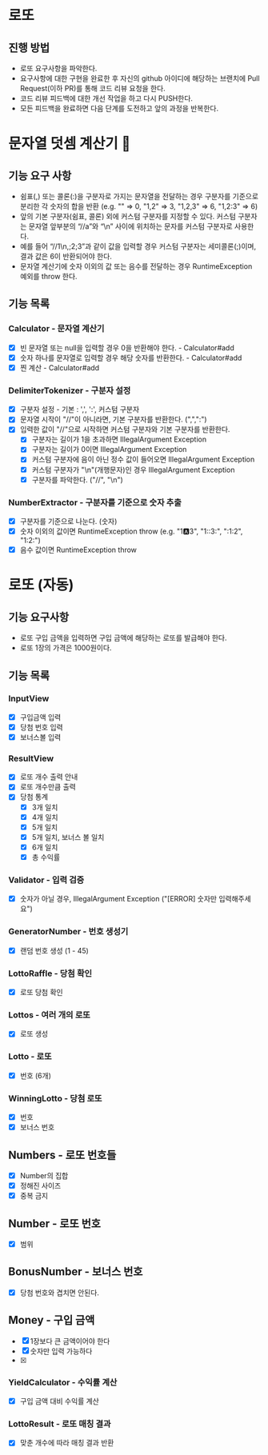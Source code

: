 # 로또

## 진행 방법

* 로또 요구사항을 파악한다.
* 요구사항에 대한 구현을 완료한 후 자신의 github 아이디에 해당하는 브랜치에 Pull Request(이하 PR)를 통해 코드 리뷰 요청을 한다.
* 코드 리뷰 피드백에 대한 개선 작업을 하고 다시 PUSH한다.
* 모든 피드백을 완료하면 다음 단계를 도전하고 앞의 과정을 반복한다.

# 문자열 덧셈 계산기 🧮

## 기능 요구 사항

- 쉼표(,) 또는 콜론(:)을 구분자로 가지는 문자열을 전달하는 경우 구분자를 기준으로 분리한 각 숫자의 합을 반환 (e.g. "" => 0, "1,2" => 3, "1,2,3"
  => 6, "1,2:3" => 6)
- 앞의 기본 구분자(쉼표, 콜론) 외에 커스텀 구분자를 지정할 수 있다. 커스텀 구분자는 문자열 앞부분의 “//a”와 “\n” 사이에 위치하는 문자를 커스텀 구분자로 사용한다.
- 예를 들어 “//1\n,;2;3”과 같이 값을 입력할 경우 커스텀 구분자는 세미콜론(;)이며, 결과 값은 6이 반환되어야 한다.
- 문자열 계산기에 숫자 이외의 값 또는 음수를 전달하는 경우 RuntimeException 예외를 throw 한다.

## 기능 목록

### Calculator - 문자열 계산기

- [x] 빈 문자열 또는 null을 입력할 경우 0을 반환해야 한다. - Calculator#add
- [x] 숫자 하나를 문자열로 입력할 경우 해당 숫자를 반환한다. - Calculator#add
- [x] 찐 계산 - Calculator#add

### DelimiterTokenizer - 구분자 설정

- [x] 구분자 설정 - 기본 : ',', ':', 커스텀 구분자
- [x] 문자열 시작이 "//"이 아니라면, 기본 구분자를 반환한다. (",",":")
- [x] 입력한 값이 "//"으로 시작하면 커스텀 구분자와 기본 구분자를 반환한다.
    - [x] 구분자는 길이가 1을 초과하면 IllegalArgument Exception
    - [x] 구분자는 길이가 0이면 IllegalArgument Exception
    - [x] 커스텀 구분자에 음이 아닌 정수 값이 들어오면 IllegalArgument Exception
    - [x] 커스텀 구분자가 "\n"(개행문자)인 경우 IllegalArgument Exception
    - [x] 구분자를 파악한다. ("//", "\n")

### NumberExtractor - 구분자를 기준으로 숫자 추출

- [x] 구분자를 기준으로 나눈다. (숫자)
- [x] 숫자 이외의 값이면 RuntimeException throw (e.g. "1:a:3", "1::3:", ":1:2", "1:2:")
- [x] 음수 값이면 RuntimeException throw

# 로또 (자동)

## 기능 요구사항

* 로또 구입 금액을 입력하면 구입 금액에 해당하는 로또를 발급해야 한다.
* 로또 1장의 가격은 1000원이다.

## 기능 목록

### InputView

- [x] 구입금액 입력
- [x] 당첨 번호 입력
- [x] 보너스볼 입력

### ResultView

- [x] 로또 개수 출력 안내
- [x] 로또 개수만큼 출력
- [x] 당첨 통계
    - [x] 3개 일치
    - [x] 4개 일치
    - [x] 5개 일치
    - [x] 5개 일치, 보너스 볼 일치
    - [x] 6개 일치
    - [x] 총 수익률

### Validator - 입력 검증

- [x]  숫자가 아닐 경우, IllegalArgument Exception ("[ERROR] 숫자만 입력해주세요")

### GeneratorNumber - 번호 생성기

- [x] 랜덤 번호 생성 (1 - 45)

### LottoRaffle - 당첨 확인

- [x] 로또 당첨 확인

### Lottos - 여러 개의 로또

- [x] 로또 생성

### Lotto - 로또

- [x] 번호 (6개)

### WinningLotto - 당첨 로또

- [x] 번호
- [x] 보너스 번호

## Numbers - 로또 번호들

- [x] Number의 집합
- [x] 정해진 사이즈
- [x] 중복 금지

## Number - 로또 번호

- [x] 범위

## BonusNumber - 보너스 번호

- [x] 당첨 번호와 겹치면 안된다.

## Money - 구입 금액

- [x] 1장보다 큰 금액이어야 한다
- [x] 숫자만 입력 가능하다
- [x] 

### YieldCalculator - 수익률 계산

- [x] 구입 금액 대비 수익률 계산

### LottoResult - 로또 매칭 결과

- [x] 맞춘 개수에 따라 매칭 결과 반환